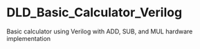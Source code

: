 # DLD_Basic_Calculator_Verilog
Basic calculator using Verilog with ADD, SUB, and MUL hardware implementation
